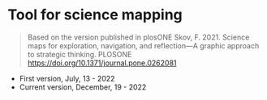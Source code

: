 # Tool for science mapping

> Based on the version published in plosONE
Skov, F. 2021. Science maps for exploration, navigation, and reflection—A graphic approach to strategic thinking. PLOSONE
https://doi.org/10.1371/journal.pone.0262081

 - First version, July, 13 - 2022
 - Current version, December, 19 - 2022

